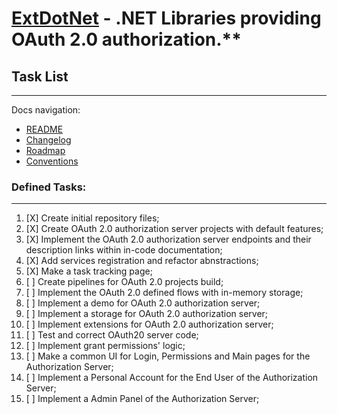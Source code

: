 #  [ExtDotNet][extdotnet] - .NET Libraries providing OAuth 2.0 authorization.**

## Task List
---
Docs navigation:
* [README][root.readme]
* [Changelog][docs.changelog]
* [Roadmap][docs.roadmap]
* [Conventions][docs.conventions]

### Defined Tasks:
---
1. [X] Create initial repository files;
2. [X] Create OAuth 2.0 authorization server projects with default features;
3. [X] Implement the OAuth 2.0 authorization server endpoints and their description links within in-code documentation;
4. [X] Add services registration and refactor abnstractions;
5. [X] Make a task tracking page;
6. [ ] Create pipelines for OAuth 2.0 projects build;
7. [ ] Implement the OAuth 2.0 defined flows with in-memory storage;
8. [ ] Implement a demo for OAuth 2.0 authorization server;
9. [ ] Implement a storage for OAuth 2.0 authorization server;
10. [ ] Implement extensions for OAuth 2.0 authorization server;
11. [ ] Test and correct OAuth20 server code;
12. [ ] Implement grant permissions' logic;
13. [ ] Make a common UI for Login, Permissions and Main pages for the Authorization Server;
14. [ ] Implement a Personal Account for the End User of the Authorization Server;
15. [ ] Implement a Admin Panel of the Authorization Server;



<!-- LINKS -->

<!-- extdotnet -->

[extdotnet]: https://extdotnet.com/oauth20

<!-- root -->

[root.readme]: README.md

<!-- docs -->

[docs.changelog]: CHANGELOG.md
[docs.roadmap]: ROADMAP.md
[docs.conventions]: CONVENTIONS.md
